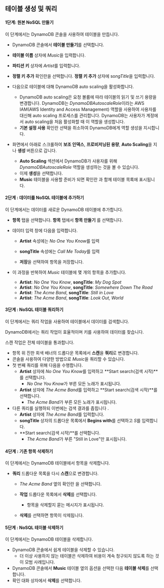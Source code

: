 ## 테이블 생성 및 쿼리

#### 1단계: 원본 NoSQL 만들기

이 단계에서는 DynamoDB 콘솔을 사용하여 테이블을 만듭니다.

- DynamoDB 콘솔에서 **테이블 만들기**를 선택합니다.

- **테이블 이름** 상자에 *Music*을 입력합니다.
- **파티션 키** 상자에 *Artist*를 입력합니다.
- **정렬 키 추가** 확인란을 선택합니다. **정렬 키 추가** 상자에 so*ngTitle*을 입력합니다.
- 다음으로 테이블에 대해 DynamoDB auto scaling을 활성화합니다.
  - DynamoDB auto scaling은 요청 볼륨에 따라 테이블의 읽기 및 쓰기 용량을 변경합니다. DynamoDB는 *DynamoDBAutoscaleRole*이라는 AWS IAM(AWS Identity and Access Management) 역할을 사용하여 사용자를 대신해 auto scaling 프로세스를 관리합니다. DynamoDB는 사용자가 계정에서 auto scaling을 처음 활성화할 때 이 역할을 생성합니다.
  - **기본 설정 사용** 확인란 선택을 취소하여 DynamoDB에게 역할 생성을 지시합니다.
- 화면에서 아래로 스크롤하여 **보조 인덱스**, **프로비저닝된 용량**, **Auto Scaling**을 지나 **생성** 버튼으로 갑니다.
  - **Auto Scaling** 섹션에서 DynamoDB가 사용자를 위해 *DynamoDBAutoscaleRole* 역할을 생성하는 것을 볼 수 있습니다.
  - 이제 **생성**을 선택합니다.
  - **Music** 테이블을 사용할 준비가 되면 확인란 과 함께 테이블 목록에 표시됩니다.

#### 2단계 : 데이터를 NoSQL 테이블에 추가하기

이 단계에서는 데이터를 새로운 DynamoDB 테이블에 추가합니다.

- **항목** 탭을 선택합니다. **항목** 탭에서 **항목 만들기** 를 선택합니다.

- 데이터 입력 창에 다음을 입력합니다.

  - **Artist** 속성에는 *No One You Know*를 입력
  - **songTitle** 속성에는 *Call Me Today*를 입력

  - **저장**을 선택하여 항목을 저장합니다.

- 이 과정을 반복하여 *Music* 테이블에 몇 개의 항목을 추가합니다.

  - **Artist**: *No One You Know*, **songTitle**: *My Dog Spot*
  - **Artist**: *No One You Know*, **songTitle**: *Somewhere Down The Road*
  - **Artist**: *The Acme Band*, **songTitle**: *Still in Love*
  - **Artist**: *The Acme Band*, **songTitle**: *Look Out, World*

#### 3단계 : NoSQL 테이블 쿼리하기

이 단계에서는 쿼리 작업을 사용하여 테이블에서 데이터를 검색합니다. 

DynamoDB에서는 쿼리 작업이 효율적이며 키를 사용하여 데이터를 찾습니다. 

스캔 작업은 전체 테이블을 통과합니다.

- 항목 위 진한 회색 배너의 드롭다운 목록에서 **스캔**을 **쿼리**로 변경합니다.
- 콘솔을 사용하여 다양한 방법으로 *Music*을 쿼리할 수 있습니다. 
- 첫 번째 쿼리를 위해 다음을 수행합니다.
  - **Artist** 상자에 *No One You Know*를 입력하고 **Start search(검색 시작)**를 선택합니다. 
    - *No One You Know*가 부른 모든 노래가 표시됩니다.
  - **Artist** 상자에 *The Acme Band*를 입력하고 **Start search(검색 시작)**를 선택합니다. 
    - *The Acme Band*가 부른 모든 노래가 표시됩니다.
- 다른 쿼리를 실행하되 이번에는 검색 결과를 좁힙니다 .
  - **Artist** 상자에 *The Acme Band*를 입력합니다.
  - **songTitle** 상자의 드롭다운 목록에서 **Begins with**를 선택하고 *S*를 입력합니다.
  - **Start search(검색 시작)**를 선택합니다. 
    - *The Acme Band*가 부른 "Still in Love"만 표시됩니다.

#### 4단계 : 기존 항목 삭제하기

이 단계에서는 DynamoDB 테이블에서 항목을 삭제합니다.

- **쿼리** 드롭다운 목록을 다시 **스캔**으로 변경합니다.  

  - *The Acme Band* 옆의 확인란 을 선택합니다. 

  - **작업** 드롭다운 목록에서 **삭제**를 선택합니다. 

    - 항목을 삭제할지 묻는 메시지가 표시됩니다. 
  - **삭제**를 선택하면 항목이 삭제됩니다.

#### 5단계 : NoSQL 테이블 삭제하기

이 단계에서는 DynamoDB 테이블을 삭제합니다.

- DynamoDB 콘솔에서 쉽게 테이블을 삭제할 수 있습니다. 
  - 더 이상 사용하지 않는 테이블은 삭제하여 비용이 계속 청구되지 않도록 하는 것이 모범 사례입니다.
 - DynamoDB 콘솔에서 **Music** 테이블 옆의 옵션을 선택한 다음 **테이블 삭제**를 선택합니다.
  - 확인 대화 상자에서 **삭제**를 선택합니다.